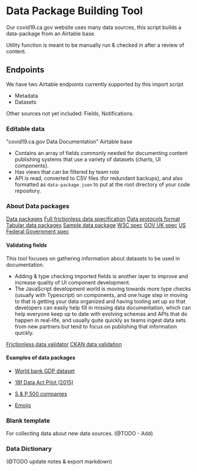 
# Data Package Building Tool

Our covid19.ca.gov website uses many data sources, this script builds a data-package from an Airtable base. 

Utility function is meant to be manually run & checked in after a review of content.

## Endpoints
We have two Airtable endpoints currently supported by this import script

* Metadata
* Datasets

Other sources not yet included: Fields, Notifications.

### Editable data
"covid19.ca.gov Data Documentation" Airtable base

* Contains an array of fields commonly needed for documenting content publishing systems that use a variety of datasets (charts, UI components).
* Has views that can be filtered by team role
* API is read, converted to CSV files (for redundant backups), and also formatted as `data-package.json` to put at the root directory of your code repository.

### About Data packages
[Data packages](https://datahub.io/docs/data-packages)
[Full frictionless data specification](https://specs.frictionlessdata.io//data-package/)
[Data protocols format](http://dataprotocols.org/data-packages/)
[Tabular data packages](http://dataatwork.org/guides/tabular-data-package/)
[Sample data package](https://specs.frictionlessdata.io/schemas/data-package.json)
[W3C spec]()
[GOV UK spec]()
[US Federal Government spec]()

#### Validating fields
This tool focuses on gathering information about datasets to be used in documentation.

* Adding & type checking imported fields is another layer to improve and increase quality of UI component development.
* The JavaScript development world is moving towards more type checks (usually with Typescript) on components, and one huge step in moving to that is getting your data organized and having tooling set up so that developers can easily help fill in missing data documentation, which can help everyone keep up to date with evolving schemas and APIs that do happen in real-life, and usually quite quickly as teams ingest data sets from new partners but tend to focus on publishing that information quickly. 

[Frictionless data validator](https://framework.frictionlessdata.io/docs/guides/quick-start/)
[CKAN data validation](https://github.com/frictionlessdata/ckanext-validation)

#### Examples of data packages
* [World bank GDP dataset](https://github.com/datasets/gdp/blob/master/datapackage.json)
* [18f Data Act Pilot (2015)](https://github.com/18F/data-act-pilot/blob/master/schema/json/README.md)
* [S & P 500 companies](https://github.com/datasets/s-and-p-500-companies/blob/master/datapackage.json)

* [Emojis]()

### Blank template
For collecting data about new data sources.
(@TODO - Add)

### Data Dictionary
(@TODO update notes & export markdown)
